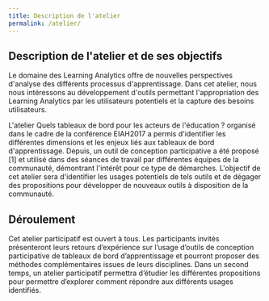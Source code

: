 ```yaml
---
title: Description de l'atelier
permalink: /atelier/
---
```


## Description de l'atelier et de ses objectifs
Le domaine des Learning Analytics offre de nouvelles perspectives d'analyse des différents processus d'apprentissage. Dans cet atelier, nous nous intéressons au développement d'outils permettant l'appropriation des Learning Analytics par les utilisateurs potentiels et la capture des besoins utilisateurs.

L'atelier Quels tableaux de bord pour les acteurs de l'éducation ? organisé dans le cadre de la conférence EIAH2017 a permis d'identifier les différentes dimensions et les enjeux liés aux tableaux de bord d'apprentissage. Depuis, un outil de conception participative a été proposé [1] et utilisé dans des séances de travail par différentes équipes de la communauté, démontrant l'intérêt pour ce type de démarches. L'objectif de cet atelier sera d'identifier les usages potentiels de tels outils et de dégager des propositions pour développer de nouveaux outils à disposition de la communauté. 

## Déroulement
Cet atelier participatif est ouvert à tous. Les participants invités présenteront leurs retours d’expérience sur l’usage d’outils de conception participative de tableaux de bord d’apprentissage et pourront proposer des méthodes complémentaires issues de leurs disciplines. 
Dans un second temps, un atelier participatif permettra d’étudier les différentes propositions pour permettre d’explorer comment répondre aux différents usages identifiés. 
